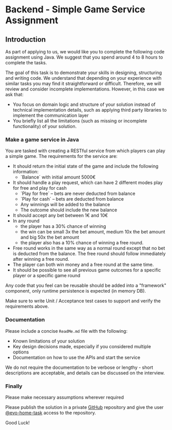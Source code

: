 # Backend - Simple Game Service Assignment

## Introduction

As part of applying to us, we would like you to complete the following code assignment using Java. We suggest that you spend around 4 to 8 hours to complete the tasks.

The goal of this task is to demonstrate your skills in designing, structuring and writing code. We understand that depending on your experience with similar tasks you may find it straightforward or difficult. Therefore, we will review and consider incomplete implementations. However, in this case we ask that:
* You focus on domain logic and structure of your solution instead of technical implementation details, such 
  as applying third party libraries to implement the communication layer
* You briefly list all the limitations (such as missing or incomplete functionality) of your solution.

### Make a game service in Java

You are tasked with creating a RESTful service from which players can play a simple game. The requirements for the service are:

* It should return the initial state of the game and include the following information:
  * ´Balance´ with initial amount 5000€
* It should handle a play request, which can have 2 different modes play for free and play for cash
  * ´Play for free´ – bets are never deducted from balance
  * ´Play for cash´ – bets are deducted from balance
  * Any winnings will be added to the balance
  * The outcome should include the new balance
* It should accept any bet between 1€ and 10€
* In any round
  * the player has a 30% chance of winning
  * the win can be small 3x the bet amount, medium 10x the bet amount and big 50x the bet amount
  * the player also has a 10% chance of winning a free round.
* Free round works in the same way as a normal round except that no bet is deducted from the balance. The free round should follow immediately after winning a free round.
* The player can both win money and a free round at the same time.
* It should be possible to see all previous game outcomes for a specific player or a specific game round

Any code that you feel can be reusable should be added into a &quot;framework&quot; component, only runtime persistence is expected (in memory DB).

Make sure to write Unit / Acceptance test cases to support and verify the requirements above.

### Documentation

Please include a concise `ReadMe.md` file with the following:
* Known limitations of your solution
* Key design decisions made, especially if you considered multiple options
* Documentation on how to use the APIs and start the service

We do not require the documentation to be verbose or lengthy - short descriptions are acceptable, and details
can be discussed on the interview.

### Finally

Please make necessary assumptions wherever required

Please publish the solution in a private [GitHub](https://github.com/) repository and give the user [@evo-home-task](https://github.com/evo-home-task) access to the repository.

Good Luck!
